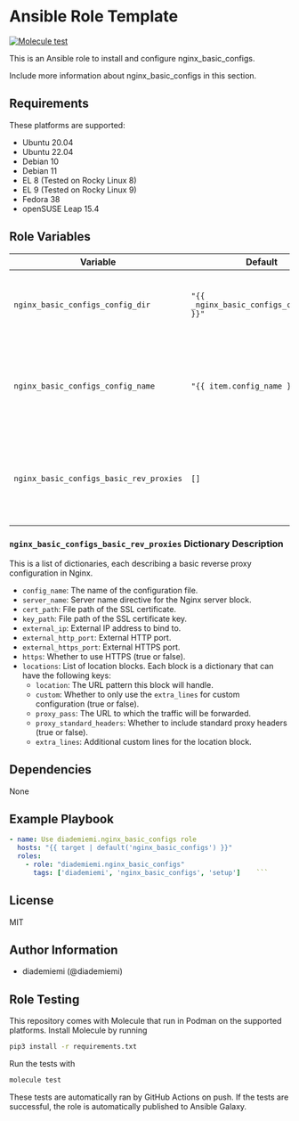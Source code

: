 Ansible Role Template
=========

[![Molecule test](https://github.com/diademiemi/ansible_collection_diademiemi.utils/actions/workflows/ansible-role-nginx_basic_configs.yml/badge.svg)](https://github.com/diademiemi/ansible_collection_diademiemi.utils/actions/workflows/ansible-role-nginx_basic_configs.yml)

This is an Ansible role to install and configure nginx_basic_configs.

Include more information about nginx_basic_configs in this section.

Requirements
------------
These platforms are supported:
- Ubuntu 20.04
- Ubuntu 22.04
- Debian 10
- Debian 11
- EL 8 (Tested on Rocky Linux 8)
- EL 9 (Tested on Rocky Linux 9)
- Fedora 38
- openSUSE Leap 15.4

<!--
- List hardware requirements here  
-->

Role Variables
--------------

Variable | Default | Description
--- | --- | ---
`nginx_basic_configs_config_dir` | `"{{ _nginx_basic_configs_config_dir }}"` | Directory for storing Nginx configuration files. Defined in distro-specific vars.
`nginx_basic_configs_config_name` | `"{{ item.config_name }}.conf"` | Name of the Nginx configuration file, derived from the item being processed in a loop.
`nginx_basic_configs_basic_rev_proxies` | `[]` | List of dictionaries describing basic reverse proxy configurations. See below for details.

### `nginx_basic_configs_basic_rev_proxies` Dictionary Description

This is a list of dictionaries, each describing a basic reverse proxy configuration in Nginx.

- `config_name`: The name of the configuration file.
- `server_name`: Server name directive for the Nginx server block.
- `cert_path`: File path of the SSL certificate.
- `key_path`: File path of the SSL certificate key.
- `external_ip`: External IP address to bind to.
- `external_http_port`: External HTTP port.
- `external_https_port`: External HTTPS port.
- `https`: Whether to use HTTPS (true or false).
- `locations`: List of location blocks. Each block is a dictionary that can have the following keys:
  - `location`: The URL pattern this block will handle.
  - `custom`: Whether to only use the `extra_lines` for custom configuration (true or false).
  - `proxy_pass`: The URL to which the traffic will be forwarded.
  - `proxy_standard_headers`: Whether to include standard proxy headers (true or false).
  - `extra_lines`: Additional custom lines for the location block.

Dependencies
------------
<!-- List dependencies on other roles or criteria -->
None

Example Playbook
----------------

```yaml
- name: Use diademiemi.nginx_basic_configs role
  hosts: "{{ target | default('nginx_basic_configs') }}"
  roles:
    - role: "diademiemi.nginx_basic_configs"
      tags: ['diademiemi', 'nginx_basic_configs', 'setup']    ```

```

License
-------

MIT

Author Information
------------------

- diademiemi (@diademiemi)

Role Testing
------------

This repository comes with Molecule that run in Podman on the supported platforms.
Install Molecule by running

```bash
pip3 install -r requirements.txt
```

Run the tests with

```bash
molecule test
```

These tests are automatically ran by GitHub Actions on push. If the tests are successful, the role is automatically published to Ansible Galaxy.

